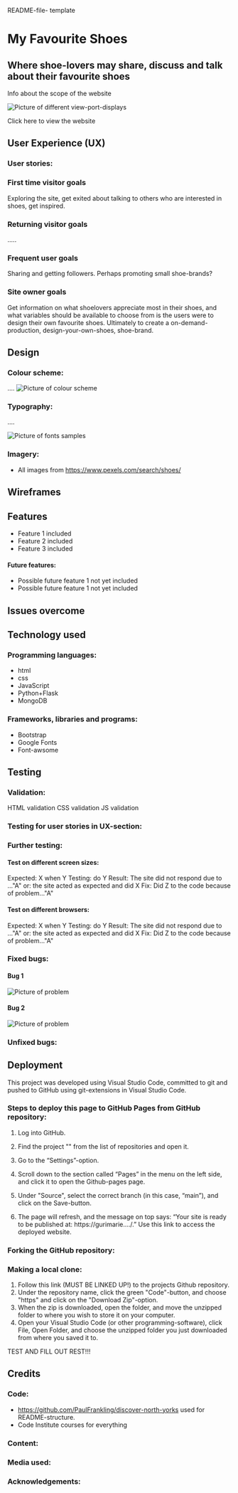 README-file- template

# My Favourite Shoes
## Where shoe-lovers may share, discuss and talk about their favourite shoes 
Info about the scope of the website


![Picture of different view-port-displays]()

Click here to view the website

## User Experience (UX)

### User stories:

### First time visitor goals
Exploring the site, get exited about talking to others who are interested in shoes, get inspired.

### Returning visitor goals
.....

### Frequent user goals
Sharing and getting followers. Perhaps promoting small shoe-brands?

### Site owner goals
Get information on what shoelovers appreciate most in their shoes, and what variables should be available to choose from is the users were to design their own favourite shoes. Ultimately to create a on-demand-production, design-your-own-shoes, shoe-brand.

## Design

### Colour scheme:
....
![Picture of colour scheme]()

### Typography:
....

![Picture of fonts samples]()

### Imagery:
- All images from https://www.pexels.com/search/shoes/

## Wireframes



## Features

- Feature 1 included
- Feature 2 included
- Feature 3 included


#### Future features:
- Possible future feature 1 not yet included
- Possible future feature 1 not yet included

## Issues overcome


## Technology used
### Programming languages:
- html
- css
- JavaScript
- Python+Flask
- MongoDB

### Frameworks, libraries and programs:
- Bootstrap
- Google Fonts
- Font-awsome

## Testing

### Validation:
HTML validation
CSS validation
JS validation


### Testing for user stories in UX-section:

### Further testing:
#### Test on different screen sizes:
Expected: X when Y
Testing: do Y
Result: The site did not respond due to ..."A" or: the site acted as expected and did X
Fix: Did Z to the code because of problem..."A"

#### Test on different browsers:
Expected: X when Y
Testing: do Y
Result: The site did not respond due to ..."A" or: the site acted as expected and did X
Fix: Did Z to the code because of problem..."A"

### Fixed bugs:
#### Bug 1
![Picture of problem]()


#### Bug 2
![Picture of problem]()




### Unfixed bugs:



## Deployment
This project was developed using Visual Studio Code, committed to git and pushed to GitHub using git-extensions in Visual Studio Code.

### Steps to deploy this page to GitHub Pages from GitHub repository:
1. Log into GitHub.
2. Find the project "" from the list of repositories and open it.
3. Go to the “Settings”-option.
4. Scroll down to the section called “Pages” in the menu on the left side, and click it to open the Github-pages page.
5. Under "Source", select the correct branch (in this case, “main”), and click on the Save-button.

6. The page will refresh, and the message on top says:
“Your site is ready to be published at: https://gurimarie..../.”
Use this link to access the deployed website.


### Forking the GitHub repository:

### Making a local clone:
1. Follow this link (MUST BE LINKED UP!) to the projects Github repository.
2. Under the repository name, click the green "Code"-button, and choose "https" and click on the "Download Zip"-option.
3. When the zip is downloaded, open the folder, and move the unzipped folder to where you wish to store it on your computer.
4. Open your Visual Studio Code (or other programming-software), click File, Open Folder, and choose the unzipped folder you just downloaded from where you saved it to.
 

TEST AND FILL OUT REST!!!



## Credits

### Code:

- https://github.com/PaulFrankling/discover-north-yorks used for README-structure.
- Code Institute courses for everything

### Content:

### Media used:

### Acknowledgements:

